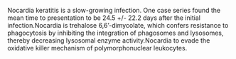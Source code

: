 Nocardia keratitis is a slow-growing infection. One case series found the mean time to presentation to be 24.5 +/- 22.2 days after the initial infection.Nocardia is trehalose 6,6’-dimycolate, which confers resistance to phagocytosis by inhibiting the integration of phagosomes and lysosomes, thereby decreasing lysosomal enzyme activity.Nocardia to evade the oxidative killer mechanism of polymorphonuclear leukocytes.